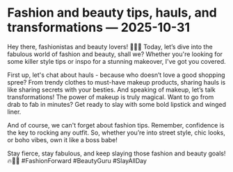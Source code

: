 # Fashion and beauty tips, hauls, and transformations — 2025-10-31

Hey there, fashionistas and beauty lovers! 💅🏼✨ Today, let’s dive into the fabulous world of fashion and beauty, shall we? Whether you're looking for some killer style tips or inspo for a stunning makeover, I've got you covered.

First up, let's chat about hauls - because who doesn’t love a good shopping spree? From trendy clothes to must-have makeup products, sharing hauls is like sharing secrets with your besties. And speaking of makeup, let’s talk transformations! The power of makeup is truly magical. Want to go from drab to fab in minutes? Get ready to slay with some bold lipstick and winged liner.

And of course, we can't forget about fashion tips. Remember, confidence is the key to rocking any outfit. So, whether you’re into street style, chic looks, or boho vibes, own it like a boss babe!

Stay fierce, stay fabulous, and keep slaying those fashion and beauty goals! 🔥💄💋 #FashionForward #BeautyGuru #SlayAllDay